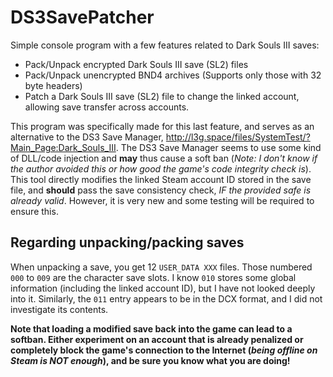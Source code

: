 # DS3SavePatcher

Simple console program with a few features related to Dark Souls III saves:
- Pack/Unpack encrypted Dark Souls III save (SL2) files
- Pack/Unpack unencrypted BND4 archives (Supports only those with 32 byte headers)
- Patch a Dark Souls III save (SL2) file to change the linked account, allowing save transfer across accounts.

This program was specifically made for this last feature, and serves as an alternative to the DS3 Save Manager, http://l3g.space/files/SystemTest/?Main_Page:Dark_Souls_III. The DS3 Save Manager seems to use some kind of DLL/code injection and **may** thus cause a soft ban (*Note: I don't know if the author avoided this or how good the game's code integrity check is*). This tool directly modifies the linked Steam account ID stored in the save file, and **should** pass the save consistency check, *IF the provided safe is already valid*. However, it is very new and some testing will be required to ensure this.

## Regarding unpacking/packing saves
When unpacking a save, you get 12 `USER_DATA XXX` files. Those numbered `000` to `009` are the character save slots. I know `010` stores some global information (including the linked account ID), but I have not looked deeply into it. Similarly, the `011` entry appears to be in the DCX format, and I did not investigate its contents. 

**Note that loading a modified save back into the game can lead to a softban. Either experiment on an account that is already penalized or completely block the game's connection to the Internet (_being offline on Steam is NOT enough_), and be sure you know what you are doing!**

